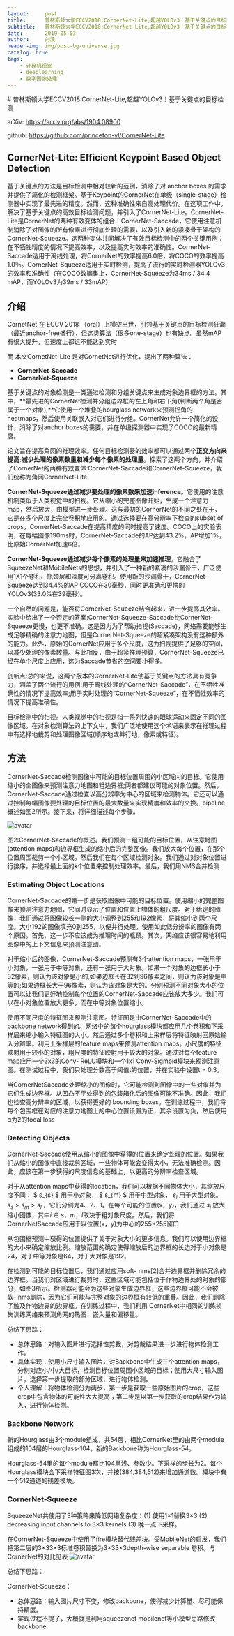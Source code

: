 ```yaml
---
layout:     post
title:      普林斯顿大学ECCV2018:CornerNet-Lite,超越YOLOv3！基于关键点的目标检测
subtitle:   普林斯顿大学ECCV2018:CornerNet-Lite,超越YOLOv3！基于关键点的目标检测
date:       2019-05-03
author:     刘浪
header-img: img/post-bg-universe.jpg
catalog: true
tags:
    - 计算机视觉
    - deeplearning
    - 数字图像处理
---
```

<head>
    <script src="https://cdn.mathjax.org/mathjax/latest/MathJax.js?config=TeX-AMS-MML_HTMLorMML" type="text/javascript"></script>
    <script type="text/x-mathjax-config">
        MathJax.Hub.Config({
            tex2jax: {
            skipTags: ['script', 'noscript', 'style', 'textarea', 'pre'],
            inlineMath: [['$','$']]
            }
        });
    </script>
</head>
# 普林斯顿大学ECCV2018:CornerNet-Lite,超越YOLOv3！基于关键点的目标检测

arXiv: https://arxiv.org/abs/1904.08900

github: https://github.com/princeton-vl/CornerNet-Lite

## CornerNet-Lite: Efficient Keypoint Based Object Detection

基于关键点的方法是目标检测中相对较新的范例，消除了对 anchor boxes 的需求并提供了简化的检测框架。基于Keypoint的CornerNet在单级（single-stage）检测器中实现了最先进的精度。然而，这种准确性来自高处理代价。在这项工作中，解决了基于关键点的高效目标检测问题，并引入了CornerNet-Lite。CornerNet-Lite是CornerNet的两种有效变体的组合：CornerNet-Saccade，它使用注意机制消除了对图像的所有像素进行彻底处理的需要，以及引入新的紧凑骨干架构的CornerNet-Squeeze。这两种变体共同解决了有效目标检测中的两个关键用例：在不牺牲精度的情况下提高效率，以及提高实时效率的准确性。CornerNet-Saccade适用于离线处理，将CornerNet的效率提高6.0倍，将COCO的效率提高1.0％。CornerNet-Squeeze适用于实时检测，提高了流行的实时检测器YOLOv3的效率和准确性（在COCO数据集上，CornerNet-Squeeze为34ms / 34.4 mAP，而YOLOv3为39ms / 33mAP）

## 介绍

CornetNet 在 ECCV 2018 （oral）上横空出世，引领基于关键点的目标检测狂潮（最近anchor-free盛行），但这类算法（很多one-stage）也有缺点。虽然mAP有很大提升，但速度上都远不能达到实时

而 本文CornetNet-Lite 是对CornetNet进行优化，提出了两种算法：

+ **CornerNet-Saccade**
+ **CornerNet-Squeeze**


基于关键点的对象检测是一类通过检测和分组关键点来生成对象边界框的方法。其中，**最先进的CornerNet检测并分组边界框的左上角和右下角(判断两个角是否属于一个对象);**它使用一个堆叠的hourglass network来预测拐角的heatmaps，然后使用关联嵌入对它们进行分组。CornerNet允许一个简化的设计，消除了对anchor boxes的需要，并在单级探测器中实现了COCO的最新精度。

论文旨在提高角网的推理效率。任何目标检测器的效率都可以通过两个**正交方向来提高:减少处理的像素数量和减少每个像素的处理量**。探索了这两个方向，并介绍了CornerNet的两种有效变体:CornerNet-Saccade和CornerNet-Squeeze，我们统称为角网CornerNet-Lite

**CornerNet-Squeeze通过减少要处理的像素数来加速inference**。它使用的注意机制类似于人类视觉中的扫视。它从缩小的完整图像开始，生成一个注意力map，然后放大，由模型进一步处理。这与最初的CornerNet的不同之处在于，它是在多个尺度上完全卷积地应用的。通过选择要在高分辨率下检查的subset of crops，CornerNet-Saccade在提高精度的同时提高了速度。COCO上的实验表明，在每幅图像190ms时，CornerNet-Saccade的AP达到43.2%，AP增加1%，比原始CornerNet加速6倍。

**CornerNet-Squeeze通过减少每个像素的处理量来加速推理**。它融合了SqueezeNet和MobileNets的思想，并引入了一种新的紧凑的沙漏骨干，广泛使用1X1个卷积、瓶颈层和深度可分离卷积。使用新的沙漏骨干，CornerNet-Squeeze达到34.4%的AP COCO在30毫秒，同时更准确和更快的YOLOv3(33.0%在39毫秒)。

一个自然的问题是，能否将CornerNet-Squeeze结合起来，进一步提高其效率。实验中给出了一个否定的答案:CornerNet-Squeeze-Saccade比CornerNet-Squeeze更慢，也更不准确。这是因为为了帮助扫视(Saccade)，网络需要能够生成足够精确的注意力地图，但是CornerNet-Squeeze的超紧凑架构没有这种额外的能力。此外，原始的CornerNet应用于多个尺度，这为扫视提供了足够的空间，以减少处理的像素数量。与此相反，由于超紧推理预算，CornerNet-Squeeze已经在单个尺度上应用，这为Saccade节省的空间要小得多。

创新点:总的来说，这两个版本的CornerNet-Lite使基于关键点的方法具有竞争力，涵盖了两个流行的用例:用于离线处理的“CornerNet-Saccade”，在不牺牲准确性的情况下提高效率;用于实时处理的“CornerNet-Squeeze”，在不牺牲效率的情况下提高准确性。

目标检测中的扫视。人类视觉中的扫视是指一系列快速的眼球运动来固定不同的图像区域。在对象检测算法的上下文中，我们广泛地使用这个术语来表示在推理过程中有选择地裁剪和处理图像区域(顺序地或并行地，像素或特征)。

## 方法
CornerNet-Saccade检测图像中可能的目标位置周围的小区域内的目标。它使用缩小的全图像来预测注意力地图和粗边界框;两者都建议可能的对象位置。然后，CornerNet-Saccade通过检查以高分辨率为中心的区域来检测物体。它还可以通过控制每幅图像要处理的目标位置的最大数量来实现精度和效率的交换。pipeline概述如图2所示。接下来，将详细描述每个步骤。

![avatar](/img/img/cornernet1.png)

图2:CornerNet-Saccade的概述。我们预测一组可能的目标位置，从注意地图(attention maps)和边界框生成的缩小后的完整图像。我们放大每个位置，在那个位置周围裁剪一个小区域。然后我们在每个区域检测对象。我们通过对对象位置进行排序，并选择最上面的k个位置来控制处理效率。最后，我们用NMS合并检测

### Estimating Object Locations

CornerNet-Saccade的第一步是获取图像中可能的目标位置。使用缩小的完整图像来预测注意力地图，它同时显示了位置和位置上物体的粗尺度。对于给定的图像，我们通过将图像较长一侧的大小调整到255和192像素，将其缩小到两个尺度。大小192的图像填充0到255，以便并行处理。使用如此低分辨率的图像有两个原因。首先，这一步不应该成为推理时间的瓶颈。其次，网络应该很容易地利用图像中的上下文信息来预测注意图。


对于缩小后的图像，CornerNet-Saccade预测有3个attention maps，一张用于小对象，一张用于中等对象，还有一张用于大对象。如果一个对象的边框长小于32像素，则认为该对象是小的;如果边框长在32到96像素之间，则认为该对象是中等的;如果边框长大于96像素，则认为该对象是大的。分别预测不同对象大小的位置可以让我们更好地控制每个位置的CornerNet-Saccade应该放大多少。我们可以在小对象位置放大更多，而在中等对象位置缩小。

使用不同尺度的特征图来预测注意图。特征图是由CornerNet-Saccade中的backbone network得到的。网络中的每个hourglass模块都应用几个卷积和下采样层来缩小输入特征图的大小。然后通过多个卷积和上采样层将特征映射回原始输入分辨率。利用上采样层的feature maps来预测attention maps。小尺度的特征映射用于较小的对象，粗尺度的特征映射用于较大的对象。通过对每个feature map应用一个3x3的Conv- ReLU模块和一个1x1 Conv-Sigmoid模块来预测注意图。在测试过程中，我们只处理分数高于阈值t的位置，并在实验中设置t = 0.3。

当CornerNetSaccade处理缩小的图像时，它可能检测到图像中的一些对象并为它们生成边界框。从凹凸不平处得到的包装箱化后的图像可能不准确。因此，我们也检查高分辨率的区域，以获得更好的 bounding boxes。在训练过程中，我们将每个包围框在对应的注意力地图上的中心位置设置为正，其余设置为负，然后使用α为2的focal loss

### Detecting Objects

CornerNet-Saccade使用从缩小的图像中获得的位置来确定处理的位置。如果我们从缩小的图像中直接裁剪区域，一些物体可能会变得太小，无法准确检测。因此，应该在第一步获得的尺度信息的基础上，以更高的分辨率检查区域。

对于从attention maps中获得的location，我们可以根据不同物体大小，其缩放尺度不同：  $ s_{s} $ 用于小对象， $ s_{m} $ 用于中型对象， $s_{l}$ 用于大型对象。$s_{s}>s_{m}>s_{l}$ ，它们分别为4、2、1。在每个可能的位置(x，y)，我们通过 $s_{i}$ 放大缩小图像，其中$i∈{s，m，l}$取决于粗对象尺度。然后，我们将CornerNetSaccade应用于以位置(x，y)为中心的255×255窗口

从包围框预测中获得的位置提供了关于对象大小的更多信息。我们可以使用边界框的大小来确定缩放比例。缩放范围的确定使得缩放后的边界框的长边对于小对象是24，对于中等对象是64，对于大对象是192。

在检测到可能的目标位置后，我们通过应用soft- nms[2]合并边界框并删除冗余的边界框。当我们对区域进行裁剪时，这些区域可能包括位于作物边界处的对象的部分，如图3所示。检测器可能会为这些对象生成边界框，这些边界框可能不会被软- nms删除，因为它们可能与完整对象的边界框有较低的重叠。因此，我们删除了触及作物边界的边界框。在训练过程中，我们利用 CornerNet中相同的训练损失训练网络来预测角网的热图、嵌入量和偏移量。


总结下思路：

+ 总体思路：对输入图片进行选择性剪裁，对剪裁结果进一步进行物体检测工作。
+ 具体实现：使用小尺寸输入图片，对Backbone中生成三个attention maps，分别对应小/中/大目标，检测目标位置周围小区域的目标；使用大尺寸输入图片，选择第一步提取的部分区域，进行物体检测。
+ 个人理解：将物体检测分为两步，第一步是获取一些原始图片的crop，这些crop中包含物体的可能性大大提高；第二步是以第一步获取的crop结果作为输入，进行物体检测。


### Backbone Network

新的Hourglass由3个module组成，共54层，相比CornerNet里的由两个module组成的104层的Hourglass-104，新的Backbone称为Hourglass-54。

Hourglass-54里的每个module都比104里浅、参数少。下采样的步长为2。每个Hourglass模块会下采样特征图3次，并按(384,384,512)来增加通道数。模块中有一个512通道的残差模块。

### CornerNet-Squeeze

SqueezeNet共使用了3种策略来降低网络复杂度：(1) 使用1×1替换3×3 (2) decreasing input channels to 3×3 kernels (3) 晚一点下采样。

在CornerNet-Squeeze中使用了fire模块替代残差块。受MobileNet的启发，我们把第二层的3×33×3标准卷积替换为3×33×3depth-wise separable 卷积。与CornerNet的对比见表
![avatar](/img/img/2.png)


总结下思路：

CornerNet-Squeeze：

+ 总体思路：输入图片尺寸不变，修改backbone，使得减少计算量、尽可能保持精度。
+ 实现过程不提了，大概就是利用squeezenet mobilenet等小模型思路修改backbone